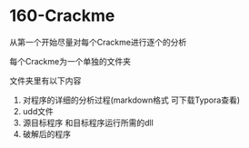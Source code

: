 # 160-Crackme
从第一个开始尽量对每个Crackme进行逐个的分析 

每个Crackme为一个单独的文件夹

文件夹里有以下内容

1. 对程序的详细的分析过程(markdown格式 可下载Typora查看)
2. udd文件
3. 源目标程序 和目标程序运行所需的dll
4. 破解后的程序


